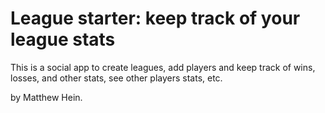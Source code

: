 # League starter: keep track of your league stats

This is a social app to create leagues, add players and keep track of wins, losses, and other stats, see other players stats, etc.

by Matthew Hein.